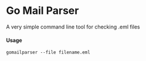 # Go Mail Parser
A very simple command line tool for checking .eml files
#### Usage
`gomailparser --file filename.eml`   
